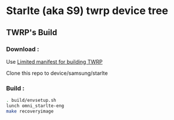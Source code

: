 # Starlte (aka S9) twrp device tree

## TWRP's Build

### Download :

Use [Limited manifest for building TWRP](https://github.com/minimal-manifest-twrp/platform_manifest_twrp_omni/tree/twrp-9.0)

Clone this repo to device/samsung/starlte

### Build :

```sh
. build/envsetup.sh
lunch omni_starlte-eng
make recoveryimage
